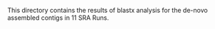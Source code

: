 This directory contains the results of blastx analysis for the de-novo assembled contigs in 11 SRA Runs.
